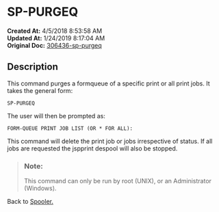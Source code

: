 # SP-PURGEQ

**Created At:** 4/5/2018 8:53:58 AM  
**Updated At:** 1/24/2019 8:17:04 AM  
**Original Doc:** [306436-sp-purgeq](https://docs.jbase.com/44205-spooler/306436-sp-purgeq)  


## Description

This command purges a formqueue of a specific print or all print jobs. It takes the general form:

```
SP-PURGEQ
```

The user will then be prompted as:

```
FORM-QUEUE PRINT JOB LIST (OR * FOR ALL):
```



This command will delete the print job or jobs irrespective of status. If all jobs are requested the jspprint despool will also be stopped.


> ### Note: 
> 
> This command can only be run by root (UNIX), or an Administrator (Windows).




Back to [Spooler.](./../jbase-spooler)
